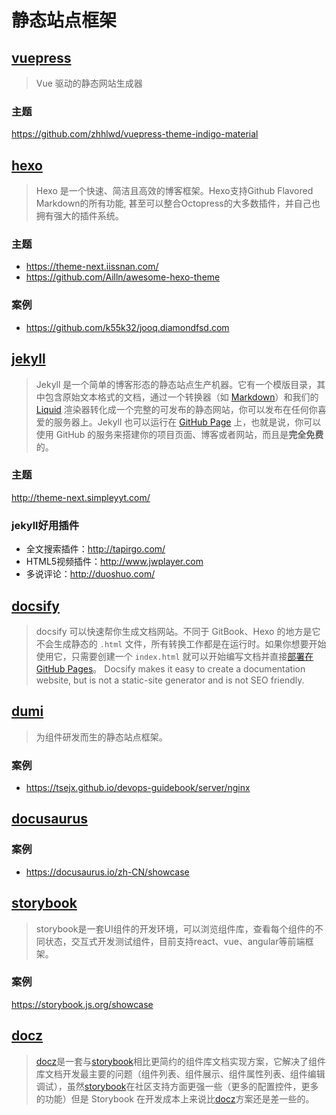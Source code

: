# 静态站点框架
## [vuepress](https://vuepress.vuejs.org/zh/)
> Vue 驱动的静态网站生成器
### 主题
https://github.com/zhhlwd/vuepress-theme-indigo-material

## [hexo](https://hexo.io/)
> Hexo 是一个快速、简洁且高效的博客框架。Hexo支持Github Flavored Markdown的所有功能, 甚至可以整合Octopress的大多数插件，并自己也拥有强大的插件系统。    
### 主题
- https://theme-next.iissnan.com/
- https://github.com/Ailln/awesome-hexo-theme

### 案例
- https://github.com/k55k32/jooq.diamondfsd.com

## [jekyll](http://jekyllcn.com/)
> Jekyll 是一个简单的博客形态的静态站点生产机器。它有一个模版目录，其中包含原始文本格式的文档，通过一个转换器（如 [Markdown](http://daringfireball.net/projects/markdown/)）和我们的 [Liquid](https://github.com/Shopify/liquid/wiki) 渲染器转化成一个完整的可发布的静态网站，你可以发布在任何你喜爱的服务器上。Jekyll 也可以运行在 [GitHub Page](http://pages.github.com/) 上，也就是说，你可以使用 GitHub 的服务来搭建你的项目页面、博客或者网站，而且是**完全免费**的。
### 主题
http://theme-next.simpleyyt.com/

### jekyll好用插件
- 全文搜索插件：<http://tapirgo.com/>
- HTML5视频插件：<http://www.jwplayer.com>
- 多说评论：<http://duoshuo.com/>

## [docsify](https://docsify.js.org/#/zh-cn/)
> docsify 可以快速帮你生成文档网站。不同于 GitBook、Hexo 的地方是它不会生成静态的 `.html` 文件，所有转换工作都是在运行时。如果你想要开始使用它，只需要创建一个 `index.html` 就可以开始编写文档并直接[部署在 GitHub Pages](https://docsify.js.org/#/zh-cn/deploy)。
> Docsify makes it easy to create a documentation website, but is not a static-site generator and is not SEO friendly.

## [dumi](https://github.com/umijs/dumi)
> 为组件研发而生的静态站点框架。

### 案例
- https://tsejx.github.io/devops-guidebook/server/nginx

## [docusaurus](https://github.com/facebook/docusaurus)
### 案例
- https://docusaurus.io/zh-CN/showcase

## [storybook](https://github.com/storybookjs/storybook)
> storybook是一套UI组件的开发环境，可以浏览组件库，查看每个组件的不同状态，交互式开发测试组件，目前支持react、vue、angular等前端框架。
### 案例
https://storybook.js.org/showcase

## [docz](https://github.com/doczjs/docz)
> [docz](https://github.com/doczjs/docz)是一套与[storybook](https://github.com/storybookjs/storybook)相比更简约的组件库文档实现方案，它解决了组件库文档开发最主要的问题（组件列表、组件展示、组件属性列表、组件编辑调试），虽然[storybook](https://github.com/storybookjs/storybook)在社区支持方面更强一些（更多的配置控件，更多的功能）但是 Storybook 在开发成本上来说比[docz](https://github.com/doczjs/docz)方案还是差一些的。
